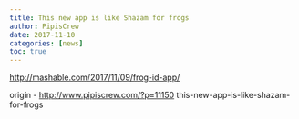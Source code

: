 ```yaml
---
title: This new app is like Shazam for frogs
author: PipisCrew
date: 2017-11-10
categories: [news]
toc: true
---
```


http://mashable.com/2017/11/09/frog-id-app/

origin - http://www.pipiscrew.com/?p=11150 this-new-app-is-like-shazam-for-frogs